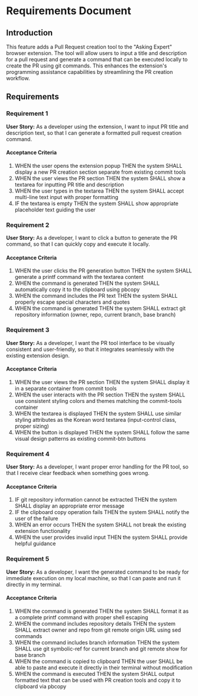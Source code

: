 # Requirements Document

## Introduction

This feature adds a Pull Request creation tool to the "Asking Expert" browser extension. The tool will allow users to input a title and description for a pull request and generate a command that can be executed locally to create the PR using git commands. This enhances the extension's programming assistance capabilities by streamlining the PR creation workflow.

## Requirements

### Requirement 1

**User Story:** As a developer using the extension, I want to input PR title and description text, so that I can generate a formatted pull request creation command.

#### Acceptance Criteria

1. WHEN the user opens the extension popup THEN the system SHALL display a new PR creation section separate from existing commit tools
2. WHEN the user views the PR section THEN the system SHALL show a textarea for inputting PR title and description
3. WHEN the user types in the textarea THEN the system SHALL accept multi-line text input with proper formatting
4. IF the textarea is empty THEN the system SHALL show appropriate placeholder text guiding the user

### Requirement 2

**User Story:** As a developer, I want to click a button to generate the PR command, so that I can quickly copy and execute it locally.

#### Acceptance Criteria

1. WHEN the user clicks the PR generation button THEN the system SHALL generate a printf command with the textarea content
2. WHEN the command is generated THEN the system SHALL automatically copy it to the clipboard using pbcopy
3. WHEN the command includes the PR text THEN the system SHALL properly escape special characters and quotes
4. WHEN the command is generated THEN the system SHALL extract git repository information (owner, repo, current branch, base branch)

### Requirement 3

**User Story:** As a developer, I want the PR tool interface to be visually consistent and user-friendly, so that it integrates seamlessly with the existing extension design.

#### Acceptance Criteria

1. WHEN the user views the PR section THEN the system SHALL display it in a separate container from commit tools
2. WHEN the user interacts with the PR section THEN the system SHALL use consistent styling colors and themes matching the commit-tools container
3. WHEN the textarea is displayed THEN the system SHALL use similar styling attributes as the Korean word textarea (input-control class, proper sizing)
4. WHEN the button is displayed THEN the system SHALL follow the same visual design patterns as existing commit-btn buttons

### Requirement 4

**User Story:** As a developer, I want proper error handling for the PR tool, so that I receive clear feedback when something goes wrong.

#### Acceptance Criteria

1. IF git repository information cannot be extracted THEN the system SHALL display an appropriate error message
2. IF the clipboard copy operation fails THEN the system SHALL notify the user of the failure
3. WHEN an error occurs THEN the system SHALL not break the existing extension functionality
4. WHEN the user provides invalid input THEN the system SHALL provide helpful guidance

### Requirement 5

**User Story:** As a developer, I want the generated command to be ready for immediate execution on my local machine, so that I can paste and run it directly in my terminal.

#### Acceptance Criteria

1. WHEN the command is generated THEN the system SHALL format it as a complete printf command with proper shell escaping
2. WHEN the command includes repository details THEN the system SHALL extract owner and repo from git remote origin URL using sed commands
3. WHEN the command includes branch information THEN the system SHALL use git symbolic-ref for current branch and git remote show for base branch
4. WHEN the command is copied to clipboard THEN the user SHALL be able to paste and execute it directly in their terminal without modification
5. WHEN the command is executed THEN the system SHALL output formatted text that can be used with PR creation tools and copy it to clipboard via pbcopy